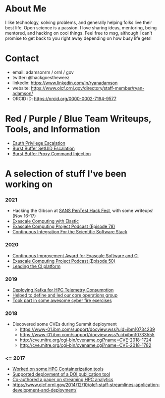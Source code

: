 <!--
**rmadamson/rmadamson** is a ✨ _special_ ✨ repository because its `README.md` (this file) appears on your GitHub profile.

Here are some ideas to get you started:

- 🔭 I’m currently working on ...
- 🌱 I’m currently learning ...
- 👯 I’m looking to collaborate on ...
- 🤔 I’m looking for help with ...
- 💬 Ask me about ...
- 📫 How to reach me: ...
- 😄 Pronouns: ...
- ⚡ Fun fact: ...
-->


# About Me

I like technology, solving problems, and generally helping folks live their best life.  Open science is a passion.  I love sharing ideas, mentoring, being mentored, and hacking on cool things.  Feel free to msg, although I can't promise to get back to you right away depending on how busy life gets!

# Contact
  - email: adamsonrm / ornl / gov
  - twitter: @hackgoestheweez
  - linkedin: https://www.linkedin.com/in/ryanadamson
  - website: https://www.olcf.ornl.gov/directory/staff-member/ryan-adamson/
  - ORCID iD: https://orcid.org/0000-0002-7194-9577

# Red / Purple / Blue Team Writeups, Tools, and Information
- [Eauth Privilege Escalation](https://github.com/rmadamson/rmadamson/blob/main/writeups/CVE-2018-1724_eauth.md)
- [Burst Buffer SetUID Escalation](https://github.com/rmadamson/rmadamson/blob/main/writeups/CVE-2018-1703_bbsetuid.md)
- [Burst Buffer Proxy Command Injection](https://github.com/rmadamson/rmadamson/blob/main/writeups/CVE-2018-1776_bbproxy.md)


# A selection of stuff I've been working on
### 2021 ###
  - Hacking the Gibson at [SANS PenTest Hack Fest](https://www.sans.org/cyber-security-training-events/pen-test-hackfest-2021-live-online/), with some writeups! (Nov 16-17)
  - [Exascale Computing with Elastic](https://www.elastic.co/elasticon/global/agenda?solutionProduct=null&type=null&technicalLevel=null&day=day-2)
  - [Exascale Computing Project Podcast (Episode 78)](https://www.exascaleproject.org/ensuring-the-exascale-ecosystem-lands-successfully-at-energy-department-facilities/)
  - [Continuous Integration For the Scientific Software Stack](https://www.exascaleproject.org/continuous-integration-the-path-to-the-future-for-hpc/)

### 2020 ###
  - [Continuous Improvement Award for Exascale Software and CI](https://www.olcf.ornl.gov/2020/11/18/olcf-researchers-staff-recognized-on-ut-battelle-awards-night/)
  - [Exascale Computing Project Podcast (Episode 50)](https://www.exascaleproject.org/tackling-the-complex-task-of-software-deployment-and-continuous-integration-at-facilities/)
  - [Leading the CI platform](https://www.exascaleproject.org/exascale-computing-project-announces-three-new-leaders-for-the-projects-hardware-and-integration-group/)


### 2019 ###
  - [Deploying Kafka for HPC Telemetry Consumption](https://www.olcf.ornl.gov/2019/12/16/olcf-supercharges-supercomputer-analytics-with-apache-kafka/)
  - [Helped to define and led our core operations group](https://www.olcf.ornl.gov/2019/01/17/nccs-introduces-hpc-core-operations-group/)
  - [Took part in some awesome cyber fire exercises](https://www.olcf.ornl.gov/2019/01/17/ornl-security-teams-prepare-to-take-the-heat-with-cyber-fire/)


### 2018 ###
  - Discovered some CVEs during Summit deployment
    - https://www-01.ibm.com/support/docview.wss?uid=ibm10734239
    - https://www-01.ibm.com/support/docview.wss?uid=ibm10733555
    - http://cve.mitre.org/cgi-bin/cvename.cgi?name=CVE-2018-1724
    - http://cve.mitre.org/cgi-bin/cvename.cgi?name=CVE-2018-1782


### <= 2017 ###
  - [Worked on some HPC Containerization tools](https://www.olcf.ornl.gov/2017/05/09/containers-provide-access-to-deep-learning-frameworks/)
  - [Supported deployment of a DOI publication tool](https://www.olcf.ornl.gov/2017/03/28/olcf-staff-develops-digital-object-identifier-framework-to-facilitate-open-access-to-datasets/)
  - [Co-authored a paper on streaming HPC analytics](https://www.osti.gov/biblio/1460236-big-data-meets-hpc-log-analytics-scalable-approach-understanding-systems-extreme-scale)
  - https://www.olcf.ornl.gov/2014/12/10/olcf-staff-streamlines-application-development-and-deployment/

